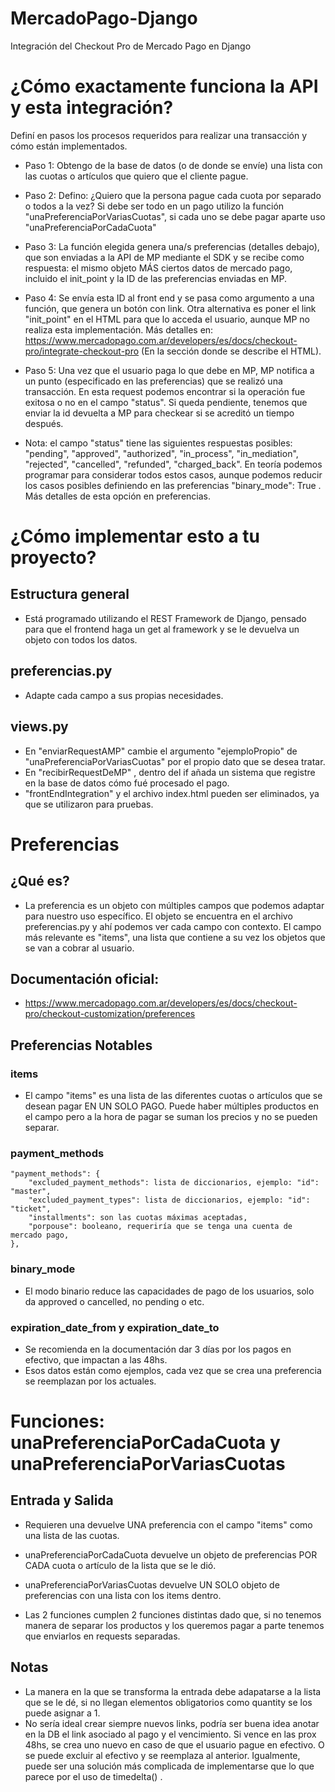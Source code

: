 # MercadoPago-Django
Integración del Checkout Pro de Mercado Pago en Django

# ¿Cómo exactamente funciona la API y esta integración?
Definí en pasos los procesos requeridos para realizar una transacción y cómo están implementados.
* Paso 1: Obtengo de la base de datos (o de donde se envíe) una lista con las cuotas o artículos que quiero que el cliente pague.
* Paso 2: Defino: ¿Quiero que la persona pague cada cuota por separado o todos a la vez? Si debe ser todo en un pago utilizo la función "unaPreferenciaPorVariasCuotas", si cada uno se debe pagar aparte uso "unaPreferenciaPorCadaCuota"
* Paso 3: La función elegida genera una/s preferencias (detalles debajo), que son enviadas a la API de MP mediante el SDK y se recibe como respuesta: el mismo objeto MÁS ciertos datos de mercado pago, incluido el init_point y la ID de las preferencias enviadas en MP.
* Paso 4: Se envía esta ID al front end y se pasa como argumento a una función, que genera un botón con link. Otra alternativa es poner el link "init_point" en el HTML para que lo acceda el usuario, aunque MP no realiza esta implementación. Más detalles en: https://www.mercadopago.com.ar/developers/es/docs/checkout-pro/integrate-checkout-pro (En la sección donde se describe el HTML).
* Paso 5: Una vez que el usuario paga lo que debe en MP, MP notifica a un punto (especificado en las preferencias) que se realizó una transacción. En esta request podemos encontrar si la operación fue exitosa o no en el campo "status". Si queda pendiente, tenemos que enviar la id devuelta a MP para checkear si se acreditó un tiempo después.

* Nota: el campo "status" tiene las siguientes respuestas posibles: "pending", "approved", "authorized", "in_process", "in_mediation", "rejected", "cancelled", "refunded", "charged_back". En teoría podemos programar para considerar todos estos casos, aunque podemos reducir los casos posibles definiendo en las preferencias "binary_mode": True . Más detalles de esta opción en preferencias.


# ¿Cómo implementar esto a tu proyecto?

## Estructura general
* Está programado utilizando el REST Framework de Django, pensado para que el frontend haga un get al framework y se le devuelva un objeto con todos los datos.

## preferencias.py
* Adapte cada campo a sus propias necesidades.

## views.py
* En "enviarRequestAMP" cambie el argumento "ejemploPropio" de "unaPreferenciaPorVariasCuotas" por el propio dato que se desea tratar.
* En "recibirRequestDeMP" , dentro del if añada un sistema que registre en la base de datos cómo fué procesado el pago.
* "frontEndIntegration" y el archivo index.html pueden ser eliminados, ya que se utilizaron para pruebas.

# Preferencias

## ¿Qué es?
* La preferencia es un objeto con múltiples campos que podemos adaptar para nuestro uso específico. El objeto se encuentra en el archivo preferencias.py y ahí podemos ver cada campo con contexto. El campo más relevante es "items", una lista que contiene a su vez los objetos que se van a cobrar al usuario.

## Documentación oficial:
* https://www.mercadopago.com.ar/developers/es/docs/checkout-pro/checkout-customization/preferences

## Preferencias Notables

### items
* El campo "items" es una lista de las diferentes cuotas o artículos que se desean pagar EN UN SOLO PAGO. Puede haber múltiples productos en el campo pero a la hora de pagar se suman los precios y no se pueden separar.

### payment_methods
    "payment_methods": {
        "excluded_payment_methods": lista de diccionarios, ejemplo: "id": "master",
        "excluded_payment_types": lista de diccionarios, ejemplo: "id": "ticket",
        "installments": son las cuotas máximas aceptadas,
        "porpouse": booleano, requeriría que se tenga una cuenta de mercado pago,
    },

### binary_mode
* El modo binario reduce las capacidades de pago de los usuarios, solo da approved o cancelled, no pending o etc.

### expiration_date_from y expiration_date_to 
* Se recomienda en la documentación dar 3 días por los pagos en efectivo, que impactan a las 48hs.
* Esos datos están como ejemplos, cada vez que se crea una preferencia se reemplazan por los actuales.


# Funciones: unaPreferenciaPorCadaCuota y unaPreferenciaPorVariasCuotas

## Entrada y Salida
* Requieren una devuelve UNA preferencia con el campo "items" como una lista de las cuotas.
* unaPreferenciaPorCadaCuota devuelve un objeto de preferencias POR CADA cuota o artículo de la lista que se le dió.
* unaPreferenciaPorVariasCuotas devuelve UN SOLO objeto de preferencias con una lista con los items dentro.

* Las 2 funciones cumplen 2 funciones distintas dado que, si no tenemos manera de separar los productos y los queremos pagar a parte tenemos que enviarlos en requests separadas.

## Notas
* La manera en la que se transforma la entrada debe adapatarse a la lista que se le dé, si no llegan elementos obligatorios como quantity se los puede asignar a 1.
* No sería ideal crear siempre nuevos links, podría ser buena idea anotar en la DB el link asociado al pago y el vencimiento. Si vence en las prox 48hs, se crea uno nuevo en caso de que el usuario pague en efectivo. O se puede excluir al efectivo y se reemplaza al anterior. Igualmente, puede ser una solución más complicada de implementarse que lo que parece por el uso de timedelta() .